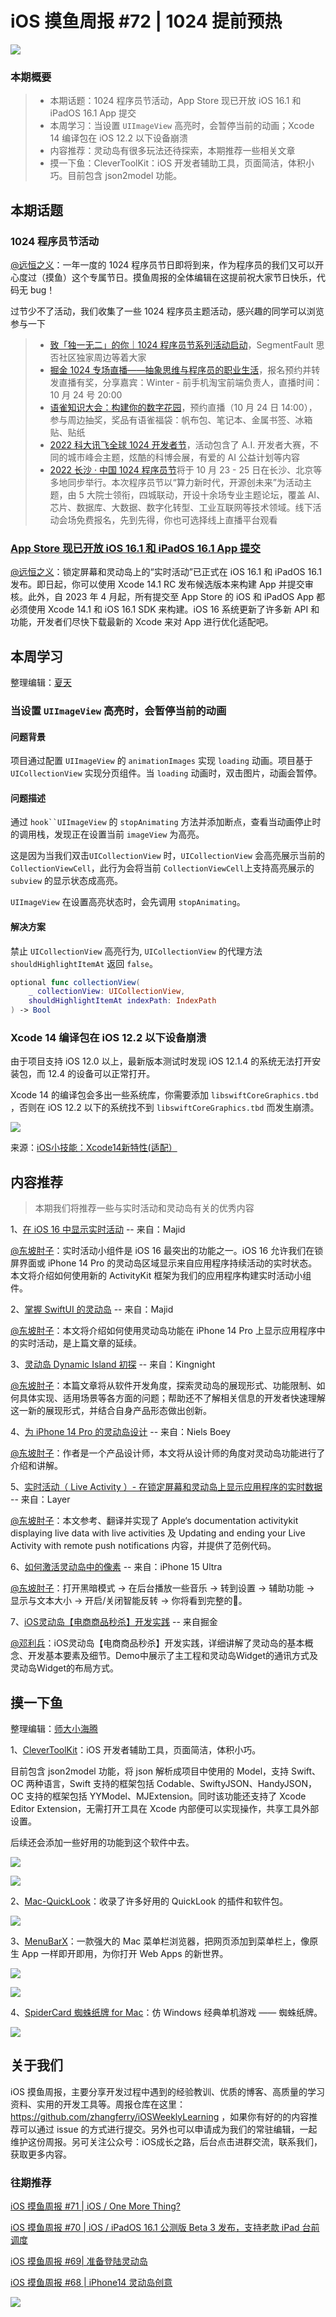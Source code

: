 # iOS 摸鱼周报 #72 | 1024 提前预热

![](https://cdn.zhangferry.com/Images/moyu_weekly_cover.jpeg)

### 本期概要

> * 本期话题：1024 程序员节活动，App Store 现已开放 iOS 16.1 和 iPadOS 16.1 App 提交
> * 本周学习：当设置 `UIImageView` 高亮时，会暂停当前的动画；Xcode 14 编译包在 iOS 12.2 以下设备崩溃
> * 内容推荐：灵动岛有很多玩法还待探索，本期推荐一些相关文章
> * 摸一下鱼：CleverToolKit：iOS 开发者辅助工具，页面简洁，体积小巧。目前包含 json2model 功能。

## 本期话题

### 1024 程序员节活动

[@远恒之义](https://github.com/eternaljust)：一年一度的 1024 程序员节日即将到来，作为程序员的我们又可以开心度过（摸鱼）这个专属节日。摸鱼周报的全体编辑在这提前祝大家节日快乐，代码无 bug！

过节少不了活动，我们收集了一些 1024 程序员主题活动，感兴趣的同学可以浏览参与一下

> * [致「独一无二」的你｜1024 程序员节系列活动启动](https://segmentfault.com/a/1190000042598682?_ea=270575484 "致「独一无二」的你｜1024 程序员节系列活动启动")，SegmentFault 思否社区独家周边等着大家
> * [掘金 1024 专场直播——抽象思维与程序员的职业生活](https://juejin.cn/live/jj1024?utm_source=webbanner "掘金 1024 专场直播——抽象思维与程序员的职业生活")，报名预约并转发直播有奖，分享嘉宾：Winter - 前手机淘宝前端负责人，直播时间：10 月 24 号 20:00
> * [语雀知识大会：构建你的数字花园](https://www.yuque.com/e/conference "语雀知识大会：构建你的数字花园")，预约直播（10 月 24 日 14:00），参与周边抽奖，奖品有语雀福袋：帆布包、笔记本、金属书签、冰箱贴、贴纸
> * [2022 科大讯飞全球 1024 开发者节](https://1024.iflytek.com/ "2022 科大讯飞全球 1024 开发者节")，活动包含了 A.I. 开发者大赛，不同的城市峰会主题，炫酷的科博会展，有爱的 AI 公益计划等内容
> * [2022 长沙 · 中国 1024 程序员节](https://1024.csdn.net/2022 "2022 长沙 · 中国 1024 程序员节")将于 10 月 23 - 25 日在长沙、北京等多地同步举行。本次程序员节以“算力新时代，开源创未来”为活动主题，由 5 大院士领衔，四城联动，开设十余场专业主题论坛，覆盖 AI、芯片、数据库、大数据、数字化转型、工业互联网等技术领域。线下活动会场免费报名，先到先得，你也可选择线上直播平台观看

### [App Store 现已开放 iOS 16.1 和 iPadOS 16.1 App 提交](https://developer.apple.com/cn/news/?id=z1erkhzr "App Store 现已开放 iOS 16.1 和 iPadOS 16.1 App 提交")

[@远恒之义](https://github.com/eternaljust)：锁定屏幕和灵动岛上的“实时活动”已正式在 iOS 16.1 和 iPadOS 16.1 发布。即日起，你可以使用 Xcode 14.1 RC 发布候选版本来构建 App 并提交审核。此外，自 2023 年 4 月起，所有提交至 App Store 的 iOS 和 iPadOS App 都必须使用 Xcode 14.1 和 iOS 16.1 SDK 来构建。iOS 16 系统更新了许多新 API 和功能，开发者们尽快下载最新的 Xcode 来对 App 进行优化适配吧。

## 本周学习

整理编辑：[夏天](https://juejin.cn/user/3298190611456638)

### 当设置 `UIImageView` 高亮时，会暂停当前的动画

#### 问题背景

项目通过配置 `UIImageView` 的 `animationImages` 实现 `loading` 动画。项目基于 `UICollectionView` 实现分页组件。当  `loading` 动画时，双击图片，动画会暂停。

#### 问题描述

通过 `hook``UIImageView` 的 `stopAnimating` 方法并添加断点，查看当动画停止时的调用栈，发现正在设置当前 `imageView` 为高亮。

这是因为当我们双击`UICollectionView` 时，`UICollectionView` 会高亮展示当前的 `CollectionViewCell`，此行为会将当前 `CollectionViewCell`上支持高亮展示的 `subview` 的显示状态成高亮。

 `UIImageView` 在设置高亮状态时，会先调用 `stopAnimating`。

#### 解决方案

禁止 `UICollectionView` 高亮行为, `UICollectionView` 的代理方法`shouldHighlightItemAt` 返回 `false`。

```swift
optional func collectionView(
    _ collectionView: UICollectionView,
    shouldHighlightItemAt indexPath: IndexPath
) -> Bool
```

### Xcode 14 编译包在 iOS 12.2 以下设备崩溃

由于项目支持 iOS 12.0 以上，最新版本测试时发现 iOS 12.1.4 的系统无法打开安装包，而 12.4 的设备可以正常打开。

Xcode 14 的编译包会多出一些系统库，你需要添加 `libswiftCoreGraphics.tbd` ，否则在 iOS 12.2 以下的系统找不到 `libswiftCoreGraphics.tbd`  而发生崩溃。

![](https://cdn.zhangferry.com/Images/add.png)

来源：[iOS小技能：Xcode14新特性(适配）](https://juejin.cn/post/7150842048944767006)

## 内容推荐

> 本期我们将推荐一些与实时活动和灵动岛有关的优秀内容

1、[在 iOS 16 中显示实时活动](https://swiftwithmajid.com/2022/09/21/displaying-live-activities-in-ios16/ "在 iOS 16 中显示实时活动") -- 来自：Majid

[@东坡肘子](https://www.fatbobman.com/)：实时活动小组件是 iOS 16 最突出的功能之一。iOS 16 允许我们在锁屏界面或 iPhone 14 Pro 的灵动岛区域显示来自应用程序持续活动的实时状态。本文将介绍如何使用新的 ActivityKit 框架为我们的应用程序构建实时活动小组件。

2、[掌握 SwiftUI 的灵动岛](https://swiftwithmajid.com/2022/09/28/mastering-dynamic-island-in-swiftui/ "掌握 SwiftUI 的灵动岛") -- 来自：Majid

[@东坡肘子](https://www.fatbobman.com/)：本文将介绍如何使用灵动岛功能在 iPhone 14 Pro 上显示应用程序中的实时活动，是上篇文章的延续。

3、[灵动岛 Dynamic Island 初探](https://kingnight.github.io/programming/2022/09/28/灵动岛Dynamic-Island初探.html "灵动岛 Dynamic Island 初探") -- 来自：Kingnight

[@东坡肘子](https://www.fatbobman.com/)：本篇文章将从软件开发角度，探索灵动岛的展现形式、功能限制、如何具体实现、适用场景等各方面的问题；帮助还不了解相关信息的开发者快速理解这一新的展现形式，并结合自身产品形态做出创新。

4、[为 iPhone 14 Pro 的灵动岛设计](https://uxdesign.cc/designing-for-iphone-14-pro-dynamic-island-90ea7f68b71 "为 iPhone 14 Pro 的灵动岛设计") -- 来自：Niels Boey

[@东坡肘子](https://www.fatbobman.com/)：作者是一个产品设计师，本文将从设计师的角度对灵动岛功能进行了介绍和讲解。

5、[实时活动（ Live Activity ）- 在锁定屏幕和灵动岛上显示应用程序的实时数据](https://juejin.cn/post/7144268555779850248 "实时活动（ Live Activity ）- 在锁定屏幕和灵动岛上显示应用程序的实时数据") -- 来自：Layer

[@东坡肘子](https://www.fatbobman.com/)：本文参考、翻译并实现了 Apple‘s documentation activitykit displaying live data with live activities 及 Updating and ending your Live Activity with remote push notifications 内容，并提供了范例代码。

6、[如何激活灵动岛中的像素](https://twitter.com/iphone15ultra/status/1580821164594585600 "如何激活灵动岛中的像素") -- 来自：iPhone 15 Ultra

[@东坡肘子](https://www.fatbobman.com/)：打开黑暗模式 -> 在后台播放一些音乐 -> 转到设置 -> 辅助功能 -> 显示与文本大小 -> 开启/关闭智能反转 -> 你将看到完整的💊。

7、[iOS灵动岛【电商商品秒杀】开发实践](https://juejin.cn/post/7153236337074634788 "iOS灵动岛【电商商品秒杀】开发实践") -- 来自掘金

[@邓利兵](https://github.com/erduoniba)：iOS灵动岛【电商商品秒杀】开发实践，详细讲解了灵动岛的基本概念、开发基本要素及细节。Demo中展示了主工程和灵动岛Widget的通讯方式及灵动岛Widget的布局方式。

## 摸一下鱼

整理编辑：[师大小海腾](https://juejin.cn/user/782508012091645/posts)

1、[CleverToolKit](https://apps.apple.com/us/app/clevertoolkit/id6443766349?l=zh&mt=12 "CleverToolKit")：iOS 开发者辅助工具，页面简洁，体积小巧。

目前包含 json2model 功能，将 json 解析成项目中使用的 Model，支持 Swift、OC 两种语言，Swift 支持的框架包括 Codable、SwiftyJSON、HandyJSON，OC 支持的框架包括 YYModel、MJExtension。同时该功能还支持了 Xcode Editor Extension，无需打开工具在 Xcode 内部便可以实现操作，共享工具外部设置。

后续还会添加一些好用的功能到这个软件中去。

![](https://cdn.zhangferry.com/Images/20221020221106.png)

![](https://cdn.zhangferry.com/Images/20221020221117.png)

2、[Mac-QuickLook](https://github.com/haokaiyang/Mac-QuickLook "Mac-QuickLook")：收录了许多好用的 QuickLook 的插件和软件包。

![](https://cdn.zhangferry.com/Images/20221020210850.png)

3、[MenuBarX](https://apps.apple.com/cn/app/menubarx-%E5%BC%BA%E5%A4%A7%E7%9A%84%E8%8F%9C%E5%8D%95%E6%A0%8F%E6%B5%8F%E8%A7%88%E5%99%A8/id1575588022?mt=12 "MenuBarX")：一款强大的 Mac 菜单栏浏览器，把网页添加到菜单栏上，像原生 App 一样即开即用，为你打开 Web Apps 的新世界。

![](https://cdn.zhangferry.com/Images/20221020213844.png)

![](https://cdn.zhangferry.com/Images/20221020213939.png)

4、[SpiderCard 蜘蛛纸牌 for Mac](https://github.com/KelvinQQ/SpiderCard "SpiderCard 蜘蛛纸牌 for Mac")：仿 Windows 经典单机游戏 —— 蜘蛛纸牌。

![](https://cdn.zhangferry.com/Images/shot_1.png)

## 关于我们

iOS 摸鱼周报，主要分享开发过程中遇到的经验教训、优质的博客、高质量的学习资料、实用的开发工具等。周报仓库在这里：https://github.com/zhangferry/iOSWeeklyLearning ，如果你有好的的内容推荐可以通过 issue 的方式进行提交。另外也可以申请成为我们的常驻编辑，一起维护这份周报。另可关注公众号：iOS成长之路，后台点击进群交流，联系我们，获取更多内容。

### 往期推荐

[iOS 摸鱼周报 #71 | iOS / One More Thing?](https://mp.weixin.qq.com/s/0mAKYvVuPLKEA2qnsNfCvQ)

[iOS 摸鱼周报 #70 | iOS / iPadOS 16.1 公测版 Beta 3 发布，支持老款 iPad 台前调度](https://mp.weixin.qq.com/s/rSPC8lgvUKPKfgR53xdHqg)

[iOS 摸鱼周报 #69| 准备登陆灵动岛](https://mp.weixin.qq.com/s/Miy8xsHYHHSXsl5NtxswQA)

[iOS 摸鱼周报 #68 |  iPhone14 灵动岛创意](https://mp.weixin.qq.com/s/YNukagI-VTOsIkhlYM6dEQ)

![](https://cdn.zhangferry.com/Images/WechatIMG384.jpeg)
